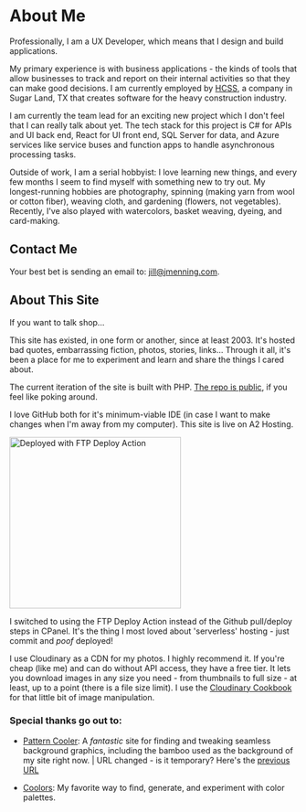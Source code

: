 # About Me
		
Professionally, I am a UX Developer, which means that I design and build applications. 

My primary experience is with business applications - the kinds of tools that allow businesses
to track and report on their internal activities so that they can make good decisions. I am currently
employed by <a href="http://www.hcss.com">HCSS</a>, a company in Sugar Land, TX that creates software for the heavy construction industry. 

I am currently the team lead for an exciting new project which I don't feel that I can really talk about yet. The tech stack for this project is C# for APIs and UI back end, React for UI front end, SQL Server for data, and Azure services like service buses and function apps to handle asynchronous processing tasks.

Outside of work, I am a serial hobbyist: I love learning new things, and every few months I seem to
find myself with something new to try out. My longest-running hobbies are photography, spinning (making yarn from wool or cotton fiber), weaving cloth, and gardening (flowers, not vegetables). Recently, I've also played with watercolors, basket weaving, dyeing, and card-making.

## Contact Me

Your best bet is sending an email to: <a href="mailto:jill@jmenning.com">jill@jmenning.com</a>.

## About This Site

If you want to talk shop...
	
This site has existed, in one form or another, since at least 2003. It's hosted bad quotes, embarrassing fiction, 
photos, stories, links... Through it all, it's been a place for me to experiment and learn and share the things I cared about.

The current iteration of the site is built with PHP. <a href="https://github.com/aseradyn/flagon-with-a-dragon">The repo is public</a>, if you feel like poking around. 

I love GitHub both for it's minimum-viable IDE (in case I want to make changes when I'm away from my computer). This site is live on A2 Hosting.

<a href="https://github.com/SamKirkland/FTP-Deploy-Action">
    <img alt="Deployed with FTP Deploy Action" src="https://img.shields.io/badge/Deployed With-FTP DEPLOY ACTION-%3CCOLOR%3E?style=for-the-badge&color=0077b6" style="width: 300px">
</a>

I switched to using the FTP Deploy Action instead of the Github pull/deploy steps in CPanel. It's the thing I most loved about 'serverless' hosting - just commit and *poof* deployed!

I use Cloudinary as a CDN for my photos. I highly recommend it. If you're cheap (like me) and can do without API access, they have a free tier. It lets you 
download images in any size you need - from thumbnails to full size - at least, up to a point (there is a file size limit). I use the
<a href="https://cloudinary.com/cookbook">Cloudinary Cookbook</a> for that little bit of image manipulation.
	
### Special thanks go out to:

* [Pattern Cooler](https://sc.squirrel.ws/): A <em>fantastic</em> site for finding and tweaking seamless background graphics, including the bamboo used as the background of my site right now. | URL changed - is it temporary? Here's the [previous URL](https://www.patterncooler.com/)

* <a href="https://coolors.co/">Coolors</a>: My favorite way to find, generate, and experiment with color palettes.